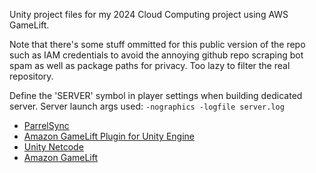 Unity project files for my 2024 Cloud Computing project using AWS GameLift.

Note that there's some stuff ommitted for this public version of the repo such as IAM credentials to avoid the annoying github repo scraping bot spam as well as package paths for privacy. Too lazy to filter the real repository.

Define the 'SERVER' symbol in player settings when building dedicated server. Server launch args used: `-nographics -logfile server.log`

 - [ParrelSync](https://github.com/VeriorPies/ParrelSync)
 - [Amazon GameLift Plugin for Unity Engine](https://github.com/aws/amazon-gamelift-plugin-unity)
 - [Unity Netcode](https://unity.com/products/netcode)
 - [Amazon GameLift](https://aws.amazon.com/gamelift/)
